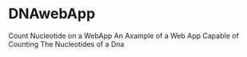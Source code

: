 # DNAwebApp
Count Nucleotide on a WebApp
An Axample of a Web App Capable of Counting The Nucleotides of a Dna
